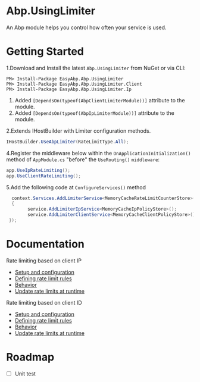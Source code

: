 # Abp.UsingLimiter

An Abp module helps you control how often your service is used.

# Getting Started

1.Download and Install the latest `Abp.UsingLimiter` from NuGet or via CLI:

```
PM> Install-Package EasyAbp.Abp.UsingLimiter
PM> Install-Package EasyAbp.Abp.UsingLimiter.Client
PM> Install-Package EasyAbp.Abp.UsingLimiter.Ip
```

   1.  Added `[DependsOn(typeof(AbpClientLimiterModule))]` attribute to the module.
   2.  Added `[DependsOn(typeof(AbpIpLimiterModule))]` attribute to the module.

2.Extends IHostBuilder with Limiter configuration methods.

```csharp
IHostBuilder.UseAbpLimiter(RateLimitType.All);
```

4.Register the middleware below within the `OnApplicationInitialization()` method of `AppModule.cs` "before" the `UseRouting()` `middleware`:

```csharp
app.UseIpRateLimiting();
app.UseClientRateLimiting();
```

5.Add the following code at `ConfigureServices()` method 

```csharp
  context.Services.AddLimiterService<MemoryCacheRateLimitCounterStore>(service =>
  {
        service.AddLimiterIpService<MemoryCacheIpPolicyStore>();
        service.AddLimiterClientService<MemoryCacheClientPolicyStore>();
 });
```


# Documentation

Rate limiting based on client IP

- [Setup and configuration](https://github.com/stefanprodan/AspNetCoreRateLimit/wiki/IpRateLimitMiddleware#setup)
- [Defining rate limit rules](https://github.com/stefanprodan/AspNetCoreRateLimit/wiki/IpRateLimitMiddleware#defining-rate-limit-rules)
- [Behavior](https://github.com/stefanprodan/AspNetCoreRateLimit/wiki/IpRateLimitMiddleware#behavior)
- [Update rate limits at runtime](https://github.com/stefanprodan/AspNetCoreRateLimit/wiki/IpRateLimitMiddleware#update-rate-limits-at-runtime)

Rate limiting based on client ID

- [Setup and configuration](https://github.com/stefanprodan/AspNetCoreRateLimit/wiki/ClientRateLimitMiddleware#setup)
- [Defining rate limit rules](https://github.com/stefanprodan/AspNetCoreRateLimit/wiki/ClientRateLimitMiddleware#defining-rate-limit-rules)
- [Behavior](https://github.com/stefanprodan/AspNetCoreRateLimit/wiki/ClientRateLimitMiddleware#behavior)
- [Update rate limits at runtime](https://github.com/stefanprodan/AspNetCoreRateLimit/wiki/ClientRateLimitMiddleware#update-rate-limits-at-runtime)

# Roadmap

- [ ] Unit test
      